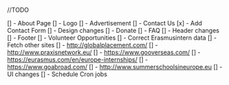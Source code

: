 //TODO

[] - About Page
[] - Logo
[] - Advertisement
[] - Contact Us
    [x] - Add Contact Form
    [] - Design changes
[] - Donate
[] - FAQ
[] - Header changes
[] - Footer
[] - Volunteer Opportunities
[] - Correct Erasmusintern data
[] - Fetch other sites
    [] - http://globalplacement.com/
    [] - http://www.praxisnetwork.eu/
    [] - https://www.gooverseas.com/
    [] - https://eurasmus.com/en/europe-internships/
    [] - https://www.goabroad.com/
    [] - http://www.summerschoolsineurope.eu
[] - UI changes
[] - Schedule Cron jobs